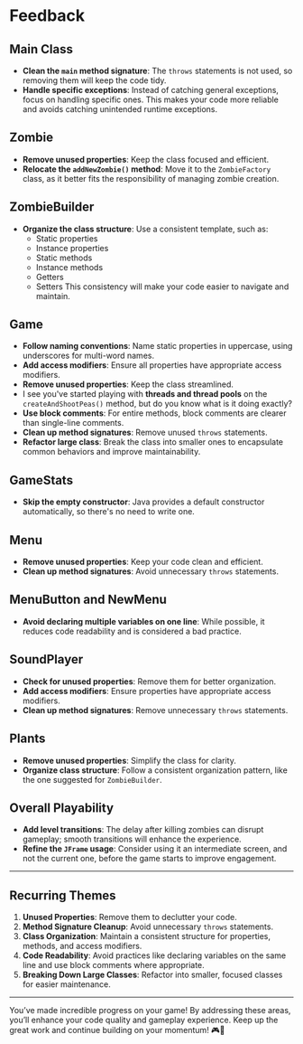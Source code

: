 # Feedback

## Main Class
- **Clean the `main` method signature**: The `throws` statements is not used, so removing them will keep the code tidy.
- **Handle specific exceptions**: Instead of catching general exceptions, focus on handling specific ones. This makes your code more reliable and avoids catching unintended runtime exceptions.

## Zombie
- **Remove unused properties**: Keep the class focused and efficient.
- **Relocate the `addNewZombie()` method**: Move it to the `ZombieFactory` class, as it better fits the responsibility of managing zombie creation.

## ZombieBuilder
- **Organize the class structure**: Use a consistent template, such as:
    - Static properties
    - Instance properties
    - Static methods
    - Instance methods
    - Getters
    - Setters
      This consistency will make your code easier to navigate and maintain.

## Game
- **Follow naming conventions**: Name static properties in uppercase, using underscores for multi-word names.
- **Add access modifiers**: Ensure all properties have appropriate access modifiers.
- **Remove unused properties**: Keep the class streamlined.
- I see you've started playing with **threads and thread pools** on the `createAndShootPeas()` method, but do you know what is it doing exactly?
- **Use block comments**: For entire methods, block comments are clearer than single-line comments.
- **Clean up method signatures**: Remove unused `throws` statements.
- **Refactor large class**: Break the class into smaller ones to encapsulate common behaviors and improve maintainability.

## GameStats
- **Skip the empty constructor**: Java provides a default constructor automatically, so there's no need to write one.

## Menu
- **Remove unused properties**: Keep your code clean and efficient.
- **Clean up method signatures**: Avoid unnecessary `throws` statements.

## MenuButton and NewMenu
- **Avoid declaring multiple variables on one line**: While possible, it reduces code readability and is considered a bad practice.

## SoundPlayer
- **Check for unused properties**: Remove them for better organization.
- **Add access modifiers**: Ensure properties have appropriate access modifiers.
- **Clean up method signatures**: Remove unnecessary `throws` statements.

## Plants
- **Remove unused properties**: Simplify the class for clarity.
- **Organize class structure**: Follow a consistent organization pattern, like the one suggested for `ZombieBuilder`.

## Overall Playability
- **Add level transitions**: The delay after killing zombies can disrupt gameplay; smooth transitions will enhance the experience.
- **Refine the `JFrame` usage**: Consider using it an intermediate screen, and not the current one, before the game starts to improve engagement.

---

## Recurring Themes
1. **Unused Properties**: Remove them to declutter your code.
2. **Method Signature Cleanup**: Avoid unnecessary `throws` statements.
3. **Class Organization**: Maintain a consistent structure for properties, methods, and access modifiers.
4. **Code Readability**: Avoid practices like declaring variables on the same line and use block comments where appropriate.
5. **Breaking Down Large Classes**: Refactor into smaller, focused classes for easier maintenance.

---

You’ve made incredible progress on your game! By addressing these areas, you’ll enhance your code quality and gameplay experience. 
Keep up the great work and continue building on your momentum! 🎮🚀
